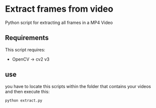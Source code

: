 # Extract frames from video
Python script for extracting all frames in a MP4 Video


## Requirements

This script requires:
- OpenCV -> cv2 v3

## use

you have to locate this scripts within the folder that contains your videos and then execute this:

```shell
python extract.py
```



